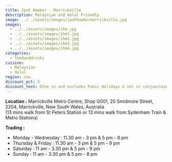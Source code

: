 ```yaml
---
title: Ipoh Hawker - Marrickville
description: Malaysian and Halal Friendly
image: ../../assets/images/ipohhawkermarrickville.jpg
images:
  - ../../assets/images/ihm.jpg
  - ../../assets/images/ihm1.jpg
  - ../../assets/images/ihm2.jpg
  - ../../assets/images/ihm3.jpg
  - ../../assets/images/ihm4.jpg
categories:
  - foodanddrinks
cuisine:
  - Malaysian
  - Halal
region: nsw
discount_pct: 5
discount_text: Dine in and excludes Pubic Holidays & not in conjunction with any other offer
---
```


**Location :** Marrickville Metro Centre, Shop G001, 20 Smidmore Street, 2204, Marrickville, New South Wales, Australia\
(13 mins walk from St Peters Station or 13 mins walk from Sydenham Train & Metro Stations)

**Trading :**

- Monday - Wednesday : 11.30 am - 3 pm & 5 pm - 8 pm
- Thursday & Friday : 11.30 am - 3 pm & 5 pm - 9 pm
- Saturday : 11 am - 3.30 pm & 5 pm - 9 pm
- Sunday : 11 am - 3.30 pm & 5 pm - 8 pm

